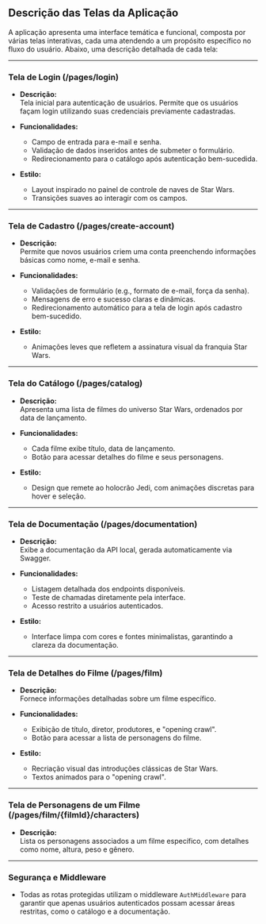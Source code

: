 ## **Descrição das Telas da Aplicação**

A aplicação apresenta uma interface temática e funcional, composta por várias telas interativas, cada uma atendendo a um propósito específico no fluxo do usuário. Abaixo, uma descrição detalhada de cada tela:

---

### **Tela de Login (/pages/login)**  
- **Descrição:**  
  Tela inicial para autenticação de usuários. Permite que os usuários façam login utilizando suas credenciais previamente cadastradas.  

- **Funcionalidades:**  
  - Campo de entrada para e-mail e senha.  
  - Validação de dados inseridos antes de submeter o formulário.  
  - Redirecionamento para o catálogo após autenticação bem-sucedida.  

- **Estilo:**  
  - Layout inspirado no painel de controle de naves de Star Wars.  
  - Transições suaves ao interagir com os campos.  

---

### **Tela de Cadastro (/pages/create-account)**  
- **Descrição:**  
  Permite que novos usuários criem uma conta preenchendo informações básicas como nome, e-mail e senha.  

- **Funcionalidades:**  
  - Validações de formulário (e.g., formato de e-mail, força da senha).  
  - Mensagens de erro e sucesso claras e dinâmicas.  
  - Redirecionamento automático para a tela de login após cadastro bem-sucedido.  

- **Estilo:**  
  - Animações leves que refletem a assinatura visual da franquia Star Wars.  

---

### **Tela do Catálogo (/pages/catalog)**  
- **Descrição:**  
  Apresenta uma lista de filmes do universo Star Wars, ordenados por data de lançamento.  

- **Funcionalidades:**  
  - Cada filme exibe título, data de lançamento.  
  - Botão para acessar detalhes do filme e seus personagens.  

- **Estilo:**  
  - Design que remete ao holocrão Jedi, com animações discretas para hover e seleção.  

---

### **Tela de Documentação (/pages/documentation)**  
- **Descrição:**  
  Exibe a documentação da API local, gerada automaticamente via Swagger.  

- **Funcionalidades:**  
  - Listagem detalhada dos endpoints disponíveis.  
  - Teste de chamadas diretamente pela interface.  
  - Acesso restrito a usuários autenticados.  

- **Estilo:**  
  - Interface limpa com cores e fontes minimalistas, garantindo a clareza da documentação.  

---

### **Tela de Detalhes do Filme (/pages/film)**  
- **Descrição:**  
  Fornece informações detalhadas sobre um filme específico.  

- **Funcionalidades:**  
  - Exibição de título, diretor, produtores, e "opening crawl".  
  - Botão para acessar a lista de personagens do filme.  

- **Estilo:**  
  - Recriação visual das introduções clássicas de Star Wars.  
  - Textos animados para o "opening crawl".  

---

### **Tela de Personagens de um Filme (/pages/film/{filmId}/characters)**  
- **Descrição:**  
  Lista os personagens associados a um filme específico, com detalhes como nome, altura, peso e gênero.  
---

### **Segurança e Middleware**  
- Todas as rotas protegidas utilizam o middleware `AuthMiddleware` para garantir que apenas usuários autenticados possam acessar áreas restritas, como o catálogo e a documentação.  
